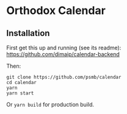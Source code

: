 # Orthodox Calendar

## Installation

First get this up and running (see its readme): https://github.com/dimaip/calendar-backend

Then:

```
git clone https://github.com/psmb/calendar
cd calendar
yarn
yarn start
```

Or `yarn build` for production build.
